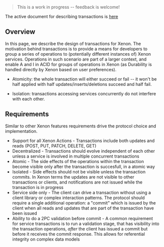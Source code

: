 > This is a work in progress -- feedback is welcome!

The active document for describing transactions is [here](https://docs.google.com/document/d/1A4PE97CosbTcEFb4xyKs-bsI8EkyYzvdgzN5Ft8ahxY/edit#heading=h.7vr5rrx28pab)

## Overview

In  this page,  we  describe the  design of  transactions  for Xenon.  The
motivation behind transactions  is to provide a means  for developers to
group a series of operations to (potentially different instances of) Xenon
services. Operations in such scenario are  part of a larger context, and
enable A and I in ACID for groups of operations in Xenon (as Durability is
handled directly by Xenon based on user preferences).

* Atomicity: the whole transaction will either succeed or fail -- it
  won't be half applied with half updates/inserts/deletions succeed and
  half fail.

* Isolation:  transactions  accessing   services  concurrently  do  not
  interfere with each other.

## Requirements

Similar to other Xenon features requirements drive the protocol choice and implementation.

 * Support for all Xenon Actions - Transactions include both updates and reads (POST, PUT, PATCH, DELETE, GET)
 * Decentralized - Transactions should evolve independent of each other unless a service
is involved in multiple concurrent transactions
 * Atomic - The side effects of the operations within the transaction become visible only after the transaction
is succesfull, in a atomic way
 * Isolated - Side effects should not be visible unless the transaction commits. In Xenon terms the updates
are not visible to other transactions or clients, and notifications are not issued while the transaction is
in progress
 * Service side only - The client can drive a transaction without using a client library or
complex interaction patterns. The protocol should require a single additional operation: a "commit"
which is issued by the client when all reads and updates that are part of the transaction have been issued
 * Ability to do a 2PC validation before commit - A common requirement for service transactions is
to run a validation stage, that has visibility into the transaction operations, *after* the client has
issued a commit but before it receives the commit response. This allows for referential integrity on
complex data models
